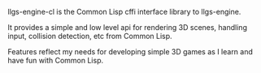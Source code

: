 llgs-engine-cl is the Common Lisp cffi interface library to llgs-engine.

It provides a simple and low level api for rendering 3D scenes, handling input, collision detection, etc from Common Lisp.

Features reflect my needs for developing simple 3D games as I learn and have fun with Common Lisp.